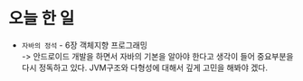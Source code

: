 # 오늘 한 일

* `자바의 정석` - 6장 객체지향 프로그래밍  
-> 안드로이드 개발을 하면서 자바의 기본을 알아야 한다고 생각이 들어 중요부분을 다시 정독하고 있다. JVM구조와 다형성에 대해서 깊게 고민을 해봐야 겠다.
